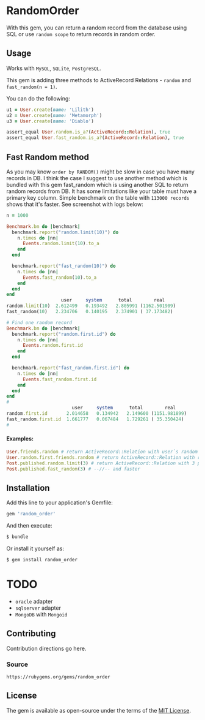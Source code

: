 # RandomOrder
With this gem, you can return a random record from the database using SQL or use `random scope` to return records in random order.

## Usage
Works with `MySQL`, `SQLite`, `PostgreSQL`.

This gem is adding three methods to ActiveRecord Relations - `random` and `fast_random(n = 1)`.

You can do the following:
```ruby
u1 = User.create(name: 'Lilith')
u2 = User.create(name: 'Metamorph')
u3 = User.create(name: 'Diablo')

assert_equal User.random.is_a?(ActiveRecord::Relation), true
assert_equal User.fast_random.is_a?(ActiveRecord::Relation), true
```
## Fast Random method
As you may know `order by RANDOM()` might be slow in case you have many records in DB. I think the case I suggest to use another method which is bundled with this gem fast_random which is using another SQL to return random records from DB. It has some limitations like your table must have a primary key column.
Simple benchmark on the table with `113000 records` shows that it's faster. See screenshot with logs below:

```ruby
n = 1000

Benchmark.bm do |benchmark|
  benchmark.report("random.limit(10)") do
    n.times do |nn|
      Events.random.limit(10).to_a
    end
  end

  benchmark.report("fast_random(10)") do
    n.times do |nn|
      Events.fast_random(10).to_a
    end
  end
end
                    user     system      total        real
random.limit(10)  2.612499   0.193492   2.805991 (1162.501909)
fast_random(10)   2.234706   0.140195   2.374901 ( 37.173482)

# Find one random record
Benchmark.bm do |benchmark|
  benchmark.report("random.first.id") do
    n.times do |nn|
      Events.random.first.id
    end
  end

  benchmark.report("fast_random.first.id") do
    n.times do |nn|
      Events.fast_random.first.id
    end
  end
end
#
                        user     system      total        real
random.first.id       2.014658   0.134942   2.149600 (1151.981899)
fast_random.first.id  1.661777   0.067484   1.729261 ( 35.350424)
#
```

#### Examples:
```ruby
User.friends.random # return ActiveRecord::Relation with user`s random friends
User.random.first.friends.random # return ActiveRecord::Relation with random user`s random friends
Post.published.random.limit(3) # return ActiveRecord::Relation with 3 published posts
Post.published.fast_random(3) # --//-- and faster
```

## Installation
Add this line to your application's Gemfile:

```ruby
gem 'random_order'
```

And then execute:
```bash
$ bundle
```

Or install it yourself as:
```bash
$ gem install random_order
```

# TODO
- `oracle` adapter
- `sqlserver` adapter
- `MongoDB` with `Mongoid`

## Contributing
Contribution directions go here.

### Source
`https://rubygems.org/gems/random_order`

## License
The gem is available as open-source under the terms of the [MIT License](https://opensource.org/licenses/MIT).
